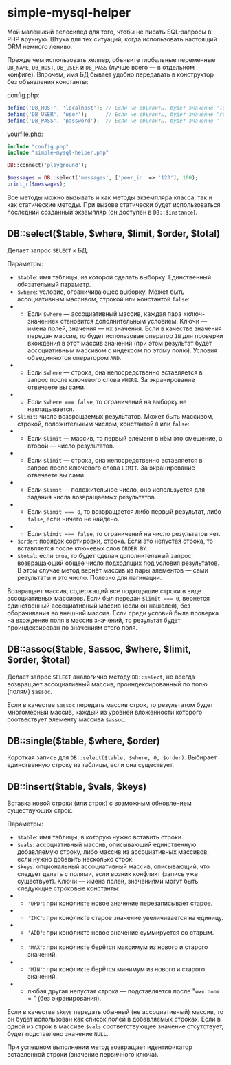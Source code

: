 # simple-mysql-helper

Мой маленький велосипед для того, чтобы не писать SQL-запросы в PHP вручную. Штука для тех ситуаций, когда использовать настоящий ORM немного лениво.

Прежде чем использовать хелпер, объявите глобальные переменные `DB_NAME`, `DB_HOST`, `DB_USER` и `DB_PASS` (лучше всего — в отдельном конфиге). Впрочем, имя БД бывает удобно передавать в конструктор без объявления константы:

config.php:
```php
define('DB_HOST', 'localhost'); // Если не объявить, будет значение 'localhost'
define('DB_USER', 'user');      // Если не объявить, будет значение 'root'
define('DB_PASS', 'password');  // Если не объявить, будет значение ''
```

yourfile.php:
```php
include "config.php"
include "simple-mysql-helper.php"

DB::connect('playground');

$messages = DB::select('messages', ['peer_id' => '123'], 100);
print_r($messages);
```

Все методы можно вызывать и как методы экземпляра класса, так и как статические методы. При вызове статически будет использоваться последний созданный экземпляр (он доступен в `DB::$instance`).

## DB::select($table, $where, $limit, $order, $total)

Делает запрос `SELECT` к БД.

Параметры:
* `$table`: имя таблицы, из которой сделать выборку. Единственный обязательный параметр.
* `$where`: условие, ограничивающее выборку. Может быть ассоциативным массивом, строкой или константой `false`:
* * Если `$where` — ассоциативный массив, каждая пара «ключ-значение» становится дополнительным условием. Ключи — имена полей, значения — их значения. Если в качестве значения передан массив, то будет использован оператор `IN` для проверки вхождения в этот массив значений (при этом результат будет ассоциативным массивом с индексом по этому полю). Условия объединяются оператором `AND`.
* * Если `$where` — строка, она непосредственно вставляется в запрос после ключевого слова `WHERE`. За экранирование отвечаете вы сами.
* * Если `$where === false`, то ограничений на выборку не накладывается.
* `$limit`: число возвращаемых результатов. Может быть массивом, строкой, положительным числом, константой `0` или `false`:
* * Если `$limit` — массив, то первый элемент в нём это смещение, а второй — число результатов.
* * Если `$limit` — строка, она непосредственно вставляется в запрос после ключевого слова `LIMIT`. За экранирование отвечаете вы сами.
* * Если `$limit` — положительное число, оно используется для задания числа возвращаемых результатов.
* * Если `$limit === 0`, то возвращается либо первый результат, либо `false`, если ничего не найдено.
* * Если `$limit === false`, то ограничений на число результатов нет.
* `$order`: порядок сортировки, строка. Если это непустая строка, то вставляется после ключевых слов `ORDER BY`.
* `$total`: если `true`, то будет сделан дополнительный запрос, возвращающий общее число подходящих под условия результатов. В этом случае метод вернёт массив из пары элементов — сами результаты и это число. Полезно для пагинации.

Возвращает массив, содержащий все подходящие строки в виде ассоциативных массивов. Если был передан `$limit === 0`, вернется единственный ассоциативный массив (если он нашелся), без оборачивания во внешний массив. Если среди условий была проверка на вхождение поля в массив значений, то результат будет проиндексирован по значениям этого поля.

## DB::assoc($table, $assoc, $where, $limit, $order, $total)

Делает запрос `SELECT` аналогично методу `DB::select`, но всегда возвращает ассоциативный массив, проиндексированный по полю (полям) `$assoc`.

Если в качестве `$assoc` передать массив строк, то результатом будет многомерный массив, каждый из уровней вложенности которого соотвествует элементу массива `$assoc`.

## DB::single($table, $where, $order)

Короткая запись для `DB::select($table, $where, 0, $order)`. Выбирает единственную строку из таблицы, если она существует.

## DB::insert($table, $vals, $keys)

Вставка новой строки (или строк) с возможным обновлением существующих строк.

Параметры:
* `$table`: имя таблицы, в которую нужно вставить строки. 
* `$vals`: ассоциативный массив, описывающий единственную добавляемую строку, либо массив из ассоциативных массивов, если нужно добавить несколько строк.
* `$keys`: опциональный ассоциативный массив, описывающий, что следует делать с полями, если возник конфликт (запись уже существует). Ключи — имена полей, значениями могут быть следующие строковые константы:
* * `'UPD'`: при конфликте новое значение перезаписывает старое.
* * `'INC'`: при конфликте старое значение увеличивается на единицу.
* * `'ADD'`: при конфликте новое значение суммируется со старым.
* * `'MAX'`: при конфликте берётся максимум из нового и старого значений.
* * `'MIN'`: при конфликте берётся минимум из нового и старого значений.
* * любая другая непустая строка — подставляется после "`имя поля` = " (без экранирования).

Если в качестве `$keys` передать обычный (не ассоциативный) массив, то он будет использован как список полей в добавляемых строках. Если в одной из строк в массиве `$vals` соответствующее значение отсутствует, будет подставлено значение `NULL`.

При успешном выполнении метод возвращает идентификатор вставленной строки (значение первичного ключа).
